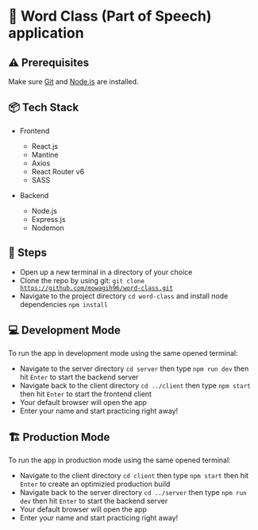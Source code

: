 # :speech_balloon: Word Class (Part of Speech) application
## :warning: Prerequisites
Make sure [Git](https://git-scm.com/) and [Node.js](https://nodejs.org/) are installed.

## :package: Tech Stack
- Frontend
  - React.js
  - Mantine
  - Axios
  - React Router v6
  - SASS
  
- Backend
  - Node.js
  - Express.js
  - Nodemon

## :scroll: Steps
- Open up a new terminal in a directory of your choice
- Clone the repo by using git: <code>git clone https://github.com/mowagih96/word-class.git</code>
- Navigate to the project directory <code>cd word-class</code> and install node dependencies <code>npm install</code>

## :computer:	Development Mode
To run the app in development mode using the same opened terminal:
  - Navigate to the server directory <code>cd server</code> then type <code>npm run dev</code> then hit <code>Enter</code> to start the backend server
  - Navigate back to the client directory <code>cd ../client</code> then type <code>npm start</code> then hit <code>Enter</code> to start the frontend client
  - Your default browser will open the app
  - Enter your name and start practicing right away!
 
## :building_construction: Production Mode
 To run the app in production mode using the same opened terminal:
   - Navigate to the client directory <code>cd client</code> then type <code>npm start</code> then hit <code>Enter</code> to create an optimizied production build
   - Navigate back to the server directory <code>cd ../server</code> then type <code>npm run dev</code> then hit <code>Enter</code> to start the backend server
   - Your default browser will open the app
   - Enter your name and start practicing right away!
